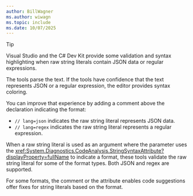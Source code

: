 ```yaml
---
author: BillWagner
ms.author: wiwagn
ms.topic: include
ms.date: 10/07/2025
---
```

> [!TIP]
> Visual Studio and the C# Dev Kit provide some validation and syntax highlighting when raw string literals contain JSON data or regular expressions. 
>
> The tools parse the text. If the tools have confidence that the text represents JSON or a regular expression, the editor provides syntax coloring.
>
> You can improve that experience by adding a comment above the declaration indicating the format:
>
> - `// lang=json` indicates the raw string literal represents JSON data.
> - `// lang=regex` indicates the raw string literal represents a regular expression.
>
> When a raw string literal is used as an argument where the parameter uses the <xref:System.Diagnostics.CodeAnalysis.StringSyntaxAttribute?displayProperty=fullName> to indicate a format, these tools validate the raw string literal for some of the format types. Both JSON and regex are supported.
>
> For some formats, the comment or the attribute enables code suggestions offer fixes for string literals based on the format.
